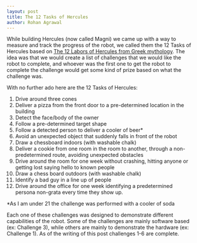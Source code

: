 ```yaml
---
layout: post
title: The 12 Tasks of Hercules
author: Rohan Agrawal
---
```

While building Hercules (now called Magni)  we came up with a way to measure and track the progress of the robot, we called them the 12 Tasks of Hercules based on [The 12 Labors of Hercules from Greek mythology](https://www.google.com/search?q=the%2012%20labors%20of%20hercules&rct=j). The idea was that we would create a list of challenges that we would like the robot to complete, and whoever was the first one to get the robot to complete the challenge would get some kind of prize based on what the challenge was.

With no further ado here are the 12 Tasks of Hercules:

1. Drive around three cones
2. Deliver a pizza from the front door to a pre-determined location in the building
3. Detect the face/body of the owner
4. Follow a pre-determined target shape
5. Follow a detected person to deliver a cooler of beer*
6. Avoid an unexpected object that suddenly falls in front of the robot
7. Draw a chessboard indoors (with washable chalk)
8. Deliver a cookie from one room in the room to another, through a non-predetermined route, avoiding unexpected obstacles
9. Drive around the room for one week without crashing, hitting anyone or getting lost saying hello to known people
10. Draw a chess board outdoors (with washable chalk)
11. Identify a bad guy in a line up of people
12. Drive around the office for one week identifying a predetermined persona non-grata every time they show up.

*As I am under 21 the challenge was performed with a cooler of soda

Each one of these challenges was designed to demonstrate different capabilities of the robot. Some of the challenges are mainly software based (ex: Challenge 3), while others are mainly to demonstrate the hardware (ex: Challenge 1). As of the writing of this post challenges 1-6 are complete.
